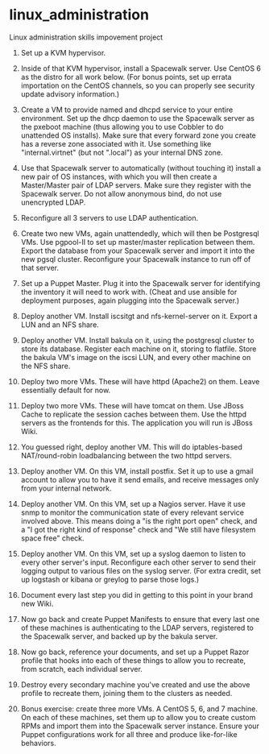 # linux_administration
Linux administration skills impovement project


1) Set up a KVM hypervisor.

2) Inside of that KVM hypervisor, install a Spacewalk server. Use CentOS 6 as the distro for all work below. (For bonus points, set up errata importation on the CentOS channels, so you can properly see security update advisory information.)

3) Create a VM to provide named and dhcpd service to your entire environment. Set up the dhcp daemon to use the Spacewalk server as the pxeboot machine (thus allowing you to use Cobbler to do unattended OS installs). Make sure that every forward zone you create has a reverse zone associated with it. Use something like "internal.virtnet" (but not ".local") as your internal DNS zone.

4) Use that Spacewalk server to automatically (without touching it) install a new pair of OS instances, with which you will then create a Master/Master pair of LDAP servers. Make sure they register with the Spacewalk server. Do not allow anonymous bind, do not use unencrypted LDAP.

5) Reconfigure all 3 servers to use LDAP authentication.

6) Create two new VMs, again unattendedly, which will then be Postgresql VMs. Use pgpool-II to set up master/master replication between them. Export the database from your Spacewalk server and import it into the new pgsql cluster. Reconfigure your Spacewalk instance to run off of that server.

7) Set up a Puppet Master. Plug it into the Spacewalk server for identifying the inventory it will need to work with. (Cheat and use ansible for deployment purposes, again plugging into the Spacewalk server.)

8) Deploy another VM. Install iscsitgt and nfs-kernel-server on it. Export a LUN and an NFS share.

9) Deploy another VM. Install bakula on it, using the postgresql cluster to store its database. Register each machine on it, storing to flatfile. Store the bakula VM's image on the iscsi LUN, and every other machine on the NFS share.

10) Deploy two more VMs. These will have httpd (Apache2) on them. Leave essentially default for now.

11) Deploy two more VMs. These will have tomcat on them. Use JBoss Cache to replicate the session caches between them. Use the httpd servers as the frontends for this. The application you will run is JBoss Wiki.

12) You guessed right, deploy another VM. This will do iptables-based NAT/round-robin loadbalancing between the two httpd servers.

13) Deploy another VM. On this VM, install postfix. Set it up to use a gmail account to allow you to have it send emails, and receive messages only from your internal network.

14) Deploy another VM. On this VM, set up a Nagios server. Have it use snmp to monitor the communication state of every relevant service involved above. This means doing a "is the right port open" check, and a "I got the right kind of response" check and "We still have filesystem space free" check.

15) Deploy another VM. On this VM, set up a syslog daemon to listen to every other server's input. Reconfigure each other server to send their logging output to various files on the syslog server. (For extra credit, set up logstash or kibana or greylog to parse those logs.)

16) Document every last step you did in getting to this point in your brand new Wiki.

17) Now go back and create Puppet Manifests to ensure that every last one of these machines is authenticating to the LDAP servers, registered to the Spacewalk server, and backed up by the bakula server.

18) Now go back, reference your documents, and set up a Puppet Razor profile that hooks into each of these things to allow you to recreate, from scratch, each individual server.

19) Destroy every secondary machine you've created and use the above profile to recreate them, joining them to the clusters as needed.

20) Bonus exercise: create three more VMs. A CentOS 5, 6, and 7 machine. On each of these machines, set them up to allow you to create custom RPMs and import them into the Spacewalk server instance. Ensure your Puppet configurations work for all three and produce like-for-like behaviors.
